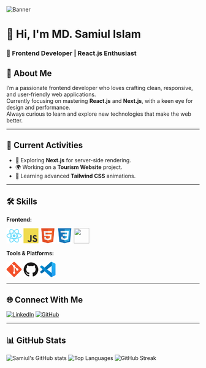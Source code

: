 ![Banner](https://github.com/siamulislam17/siamulislam17/blob/main/Green%20and%20Black%20Modern%20Gamer%20YouTube%20Banner%20(2).png)

# 👋 Hi, I'm MD. Samiul Islam
### 🚀 Frontend Developer | React.js Enthusiast

## 📝 About Me
I’m a passionate frontend developer who loves crafting clean, responsive, and user-friendly web applications.  
Currently focusing on mastering **React.js** and **Next.js**, with a keen eye for design and performance.  
Always curious to learn and explore new technologies that make the web better.

---

## 🔭 Current Activities
- 🚀 Exploring **Next.js** for server-side rendering.
- 🌍 Working on a **Tourism Website** project.
- 🎨 Learning advanced **Tailwind CSS** animations.

---

## 🛠 Skills

**Frontend:**
<p>
  <img src="https://raw.githubusercontent.com/devicons/devicon/master/icons/react/react-original.svg" width="40" height="40"/>
  <img src="https://raw.githubusercontent.com/devicons/devicon/master/icons/javascript/javascript-original.svg" width="40" height="40"/>
  <img src="https://raw.githubusercontent.com/devicons/devicon/master/icons/html5/html5-original.svg" width="40" height="40"/>
  <img src="https://raw.githubusercontent.com/devicons/devicon/master/icons/css3/css3-original.svg" width="40" height="40"/>
  <img src="https://www.vectorlogo.zone/logos/tailwindcss/tailwindcss-icon.svg" width="40" height="40"/>
</p>

**Tools & Platforms:**
<p>
  <img src="https://raw.githubusercontent.com/devicons/devicon/master/icons/git/git-original.svg" width="40" height="40"/>
  <img src="https://raw.githubusercontent.com/devicons/devicon/master/icons/github/github-original.svg" width="40" height="40"/>
  <img src="https://raw.githubusercontent.com/devicons/devicon/master/icons/vscode/vscode-original.svg" width="40" height="40"/>
</p>

---

## 🌐 Connect With Me
[![LinkedIn](https://img.shields.io/badge/LinkedIn-blue?style=for-the-badge&logo=linkedin)](https://www.linkedin.com/in/siam-ul-islam-siam-233bb22a0)
[![GitHub](https://img.shields.io/badge/GitHub-black?style=for-the-badge&logo=github)](https://github.com/siamulislam17)

---

## 📊 GitHub Stats
![Samiul's GitHub stats](https://github-readme-stats.vercel.app/api?username=siamulislam17&show_icons=true&theme=radical)
![Top Languages](https://github-readme-stats.vercel.app/api/top-langs/?username=siamulislam17&layout=compact&theme=radical)
![GitHub Streak](https://streak-stats.vercel.app?user=siamulislam17&theme=radical&hide_border=true)

